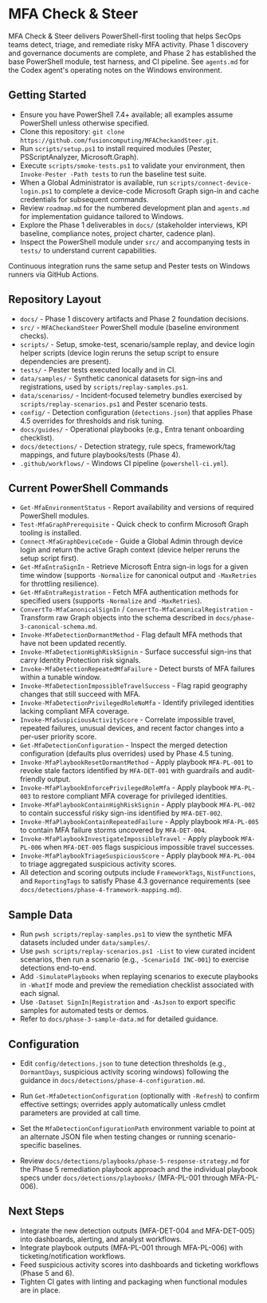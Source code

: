 # MFA Check & Steer

MFA Check & Steer delivers PowerShell-first tooling that helps SecOps teams detect, triage, and remediate risky MFA activity. Phase 1 discovery and governance documents are complete, and Phase 2 has established the base PowerShell module, test harness, and CI pipeline. See `agents.md` for the Codex agent's operating notes on the Windows environment.

## Getting Started
- Ensure you have PowerShell 7.4+ available; all examples assume PowerShell unless otherwise specified.
- Clone this repository: `git clone https://github.com/fusioncomputing/MFACheckandSteer.git`.
- Run `scripts/setup.ps1` to install required modules (Pester, PSScriptAnalyzer, Microsoft.Graph).
- Execute `scripts/smoke-tests.ps1` to validate your environment, then `Invoke-Pester -Path tests` to run the baseline test suite.
- When a Global Administrator is available, run `scripts/connect-device-login.ps1` to complete a device-code Microsoft Graph sign-in and cache credentials for subsequent commands.
- Review `roadmap.md` for the numbered development plan and `agents.md` for implementation guidance tailored to Windows.
- Explore the Phase 1 deliverables in `docs/` (stakeholder interviews, KPI baseline, compliance notes, project charter, cadence plan).
- Inspect the PowerShell module under `src/` and accompanying tests in `tests/` to understand current capabilities.

Continuous integration runs the same setup and Pester tests on Windows runners via GitHub Actions.

## Repository Layout
- `docs/` - Phase 1 discovery artifacts and Phase 2 foundation decisions.
- `src/` - `MFACheckandSteer` PowerShell module (baseline environment checks).
- `scripts/` - Setup, smoke-test, scenario/sample replay, and device login helper scripts (device login reruns the setup script to ensure dependencies are present).
- `tests/` - Pester tests executed locally and in CI.
- `data/samples/` - Synthetic canonical datasets for sign-ins and registrations, used by `scripts/replay-samples.ps1`.
- `data/scenarios/` - Incident-focused telemetry bundles exercised by `scripts/replay-scenarios.ps1` and Pester scenario tests.
- `config/` - Detection configuration (`detections.json`) that applies Phase 4.5 overrides for thresholds and risk tuning.
- `docs/guides/` - Operational playbooks (e.g., Entra tenant onboarding checklist).
- `docs/detections/` - Detection strategy, rule specs, framework/tag mappings, and future playbooks/tests (Phase 4).
- `.github/workflows/` - Windows CI pipeline (`powershell-ci.yml`).

## Current PowerShell Commands
- `Get-MfaEnvironmentStatus` - Report availability and versions of required PowerShell modules.
- `Test-MfaGraphPrerequisite` - Quick check to confirm Microsoft Graph tooling is installed.
- `Connect-MfaGraphDeviceCode` - Guide a Global Admin through device login and return the active Graph context (device helper reruns the setup script first).
- `Get-MfaEntraSignIn` - Retrieve Microsoft Entra sign-in logs for a given time window (supports `-Normalize` for canonical output and `-MaxRetries` for throttling resilience).
- `Get-MfaEntraRegistration` - Fetch MFA authentication methods for specified users (supports `-Normalize` and `-MaxRetries`).
- `ConvertTo-MfaCanonicalSignIn` / `ConvertTo-MfaCanonicalRegistration` - Transform raw Graph objects into the schema described in `docs/phase-3-canonical-schema.md`.
- `Invoke-MfaDetectionDormantMethod` - Flag default MFA methods that have not been updated recently.
- `Invoke-MfaDetectionHighRiskSignin` - Surface successful sign-ins that carry Identity Protection risk signals.
- `Invoke-MfaDetectionRepeatedMfaFailure` - Detect bursts of MFA failures within a tunable window.
- `Invoke-MfaDetectionImpossibleTravelSuccess` - Flag rapid geography changes that still succeed with MFA.
- `Invoke-MfaDetectionPrivilegedRoleNoMfa` - Identify privileged identities lacking compliant MFA coverage.
- `Invoke-MfaSuspiciousActivityScore` - Correlate impossible travel, repeated failures, unusual devices, and recent factor changes into a per-user priority score.
- `Get-MfaDetectionConfiguration` - Inspect the merged detection configuration (defaults plus overrides) used by Phase 4.5 tuning.
- `Invoke-MfaPlaybookResetDormantMethod` - Apply playbook `MFA-PL-001` to revoke stale factors identified by `MFA-DET-001` with guardrails and audit-friendly output.
- `Invoke-MfaPlaybookEnforcePrivilegedRoleMfa` - Apply playbook `MFA-PL-003` to restore compliant MFA coverage for privileged identities.
- `Invoke-MfaPlaybookContainHighRiskSignin` - Apply playbook `MFA-PL-002` to contain successful risky sign-ins identified by `MFA-DET-002`.
- `Invoke-MfaPlaybookContainRepeatedFailure` - Apply playbook `MFA-PL-005` to contain MFA failure storms uncovered by `MFA-DET-004`.
- `Invoke-MfaPlaybookInvestigateImpossibleTravel` - Apply playbook `MFA-PL-006` when `MFA-DET-005` flags suspicious impossible travel successes.
- `Invoke-MfaPlaybookTriageSuspiciousScore` - Apply playbook `MFA-PL-004` to triage aggregated suspicious activity scores.
- All detection and scoring outputs include `FrameworkTags`, `NistFunctions`, and `ReportingTags` to satisfy Phase 4.3 governance requirements (see `docs/detections/phase-4-framework-mapping.md`).

## Sample Data
- Run `pwsh scripts/replay-samples.ps1` to view the synthetic MFA datasets included under `data/samples/`.
- Use `pwsh scripts/replay-scenarios.ps1 -List` to view curated incident scenarios, then run a scenario (e.g., `-ScenarioId INC-001`) to exercise detections end-to-end.
- Add `-SimulatePlaybooks` when replaying scenarios to execute playbooks in `-WhatIf` mode and preview the remediation checklist associated with each signal.
- Use `-Dataset SignIn|Registration` and `-AsJson` to export specific samples for automated tests or demos.
- Refer to `docs/phase-3-sample-data.md` for detailed guidance.

## Configuration
- Edit `config/detections.json` to tune detection thresholds (e.g., `DormantDays`, suspicious activity scoring windows) following the guidance in `docs/detections/phase-4-configuration.md`.
- Run `Get-MfaDetectionConfiguration` (optionally with `-Refresh`) to confirm effective settings; overrides apply automatically unless cmdlet parameters are provided at call time.
- Set the `MfaDetectionConfigurationPath` environment variable to point at an alternate JSON file when testing changes or running scenario-specific baselines.

- Review `docs/detections/playbooks/phase-5-response-strategy.md` for the Phase 5 remediation playbook approach and the individual playbook specs under `docs/detections/playbooks/` (MFA-PL-001 through MFA-PL-006).

## Next Steps
- Integrate the new detection outputs (MFA-DET-004 and MFA-DET-005) into dashboards, alerting, and analyst workflows.
- Integrate playbook outputs (MFA-PL-001 through MFA-PL-006) with ticketing/notification workflows.
- Feed suspicious activity scores into dashboards and ticketing workflows (Phase 5 and 6).
- Tighten CI gates with linting and packaging when functional modules are in place.
